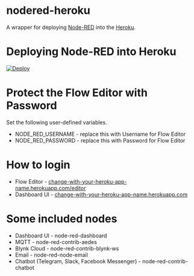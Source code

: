 # nodered-heroku
A wrapper for deploying [Node-RED](http://nodered.org) into the [Heroku](https://www.heroku.com).

# Deploying Node-RED into Heroku
[![Deploy](https://www.herokucdn.com/deploy/button.png)](https://heroku.com/deploy?template=https://github.com/Sevenmojoe/nodered-heroku)

# Protect the Flow Editor with Password
Set the following user-defined variables.

* NODE_RED_USERNAME - replace this with Username for Flow Editor
* NODE_RED_PASSWORD - replace this with Password for Flow Editor

# How to login
* Flow Editor - [change-with-your-heroku-app-name.herokuapp.com/editor](https://change-with-your-heroku-app-name.herokuapp.com/editor)
* Dashboard UI - [change-with-your-heroku-app-name.herokuapp.com](https://change-with-your-heroku-app-name.herokuapp.com)

# Some included nodes
* Dashboard UI - node-red-dashboard
* MQTT - node-red-contrib-aedes
* Blynk Cloud - node-red-contrib-blynk-ws
* Email - node-red-node-email
* Chatbot (Telegram, Slack, Facebook Messenger) - node-red-contrib-chatbot
